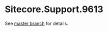 # Sitecore.Support.9613

See [master branch](https://github.com/sitecoresupport/Sitecore.Support.9613) for details.